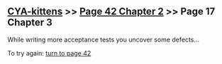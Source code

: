 ## [CYA-kittens](../page-0/README.md) >> [Page 42 Chapter 2](../page-42/README.md) >> Page 17 Chapter 3

While writing more acceptance tests you uncover some defects...

To try again: [turn to page 42](../page-42/README.md)

